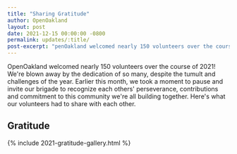 ```yaml
---
title: "Sharing Gratitude"
author: OpenOakland
layout: post
date: 2021-12-15 00:00:00 -0800
permalink: updates/:title/
post-excerpt: "penOakland welcomed nearly 150 volunteers over the course of 2021! We're blown away by the dedication of so many, despite the tumult and challenges of the year. Earlier this month, we took a moment to pause and invite our brigade to recognize each others' perseverance, contributions and commitment to this community we're all building together. Here's what our volunteers had to share with each other..."
---
```


OpenOakland welcomed nearly 150 volunteers over the course of 2021! We're blown away by the dedication of so many, despite the tumult and challenges of the year. Earlier this month, we took a moment to pause and invite our brigade to recognize each others' perseverance, contributions and commitment to this community we're all building together. Here's what our volunteers had to share with each other.

## Gratitude

{% include 2021-gratitude-gallery.html %}
